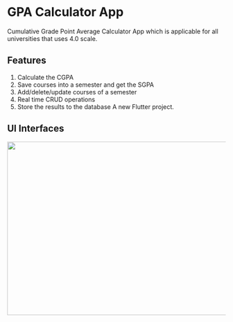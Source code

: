 # GPA Calculator App

Cumulative Grade Point Average Calculator App which is applicable for all universities that uses 4.0 scale.

## Features
1. Calculate the CGPA 
2. Save courses into a semester and get the SGPA
3. Add/delete/update courses of a semester
4. Real time CRUD operations
5. Store the results to the database 
A new Flutter project.

## UI Interfaces

<p align="center">
  <img  width=700  height=400 src="https://user-images.githubusercontent.com/65526190/131700920-589cfe17-be86-41ab-965e-f19f4b0657fe.png">
</p>

